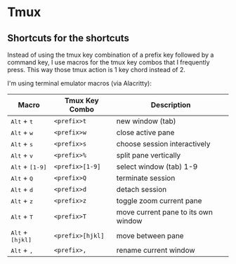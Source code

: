 # Tmux

## Shortcuts for the shortcuts

Instead of using the tmux key combination of a prefix key followed by a command
key, I use macros for the tmux key combos that I frequently press. This way
those tmux action is 1 key chord instead of 2.

I'm using terminal emulator macros (via Alacritty):

| Macro                              | Tmux Key Combo   | Description                         |
| ---------------------------------- | ---------------- | ----------------------------------- |
| <kbd>Alt</kbd> + <kbd>t</kbd>      | `<prefix>t`      | new window (tab)                    |
| <kbd>Alt</kbd> + <kbd>w</kbd>      | `<prefix>w`      | close active pane                   |
| <kbd>Alt</kbd> + <kbd>s</kbd>      | `<prefix>s`      | choose session interactively        |
| <kbd>Alt</kbd> + <kbd>v</kbd>      | `<prefix>%`      | split pane vertically               |
| <kbd>Alt</kbd> + <kbd>[1-9]</kbd>  | `<prefix>[1-9]`  | select window (tab) 1-9             |
| <kbd>Alt</kbd> + <kbd>Q</kbd>      | `<prefix>Q`      | terminate session                   |
| <kbd>Alt</kbd> + <kbd>d</kbd>      | `<prefix>d`      | detach session                      |
| <kbd>Alt</kbd> + <kbd>z</kbd>      | `<prefix>z`      | toggle zoom current pane            |
| <kbd>Alt</kbd> + <kbd>T</kbd>      | `<prefix>T`      | move current pane to its own window |
| <kbd>Alt</kbd> + <kbd>[hjkl]</kbd> | `<prefix>[hjkl]` | move between pane                   |
| <kbd>Alt</kbd> + <kbd>,</kbd>      | `<prefix>,`      | rename current window               |
